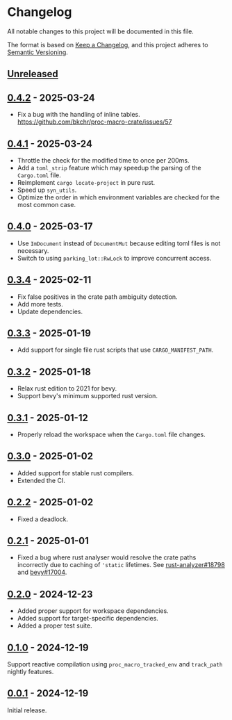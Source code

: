 # Changelog
All notable changes to this project will be documented in this file.

The format is based on [Keep a Changelog](https://keepachangelog.com/en/1.0.0/),
and this project adheres to [Semantic Versioning](https://semver.org/spec/v2.0.0.html).

## [Unreleased]

## [0.4.2] - 2025-03-24

* Fix a bug with the handling of inline tables. https://github.com/bkchr/proc-macro-crate/issues/57

## [0.4.1] - 2025-03-24

* Throttle the check for the modified time to once per 200ms.
* Add a `toml_strip` feature which may speedup the parsing of the `Cargo.toml` file.
* Reimplement `cargo locate-project` in pure rust.
* Speed up `syn_utils`.
* Optimize the order in which environment variables are checked for the most common case.

## [0.4.0] - 2025-03-17

* Use `ImDocument` instead of `DocumentMut` because editing toml files is not necessary.
* Switch to using `parking_lot::RwLock` to improve concurrent access.

## [0.3.4] - 2025-02-11

* Fix false positives in the crate path ambiguity detection.
* Add more tests.
* Update dependencies.

## [0.3.3] - 2025-01-19

* Add support for single file rust scripts that use `CARGO_MANIFEST_PATH`.

## [0.3.2] - 2025-01-18

* Relax rust edition to 2021 for bevy.
* Support bevy's minimum supported rust version.

## [0.3.1] - 2025-01-12

* Properly reload the workspace when the `Cargo.toml` file changes.

## [0.3.0] - 2025-01-02

* Added support for stable rust compilers.
* Extended the CI.

## [0.2.2] - 2025-01-02

* Fixed a deadlock.

## [0.2.1] - 2025-01-01

* Fixed a bug where rust analyser would resolve the crate paths incorrectly due to caching of `'static` lifetimes.
  See [rust-analyzer#18798](https://github.com/rust-lang/rust-analyzer/issues/18798) and [bevy#17004](https://github.com/bevyengine/bevy/issues/17004).

## [0.2.0] - 2024-12-23

* Added proper support for workspace dependencies.
* Added support for target-specific dependencies.
* Added a proper test suite.

## [0.1.0] - 2024-12-19

Support reactive compilation using `proc_macro_tracked_env` and `track_path` nightly features.

## [0.0.1] - 2024-12-19

Initial release.

[Unreleased]: https://github.com/ink-feather-org/cargo-manifest-proc-macros-rs/compare/v0.4.2...HEAD
[0.4.2]: https://github.com/ink-feather-org/cargo-manifest-proc-macros-rs/compare/v0.4.1...v0.4.2
[0.4.1]: https://github.com/ink-feather-org/cargo-manifest-proc-macros-rs/compare/v0.4.0...v0.4.1
[0.4.0]: https://github.com/ink-feather-org/cargo-manifest-proc-macros-rs/compare/v0.3.4...v0.4.0
[0.3.4]: https://github.com/ink-feather-org/cargo-manifest-proc-macros-rs/compare/v0.3.3...v0.3.4
[0.3.3]: https://github.com/ink-feather-org/cargo-manifest-proc-macros-rs/compare/v0.3.2...v0.3.3
[0.3.2]: https://github.com/ink-feather-org/cargo-manifest-proc-macros-rs/compare/v0.3.1...v0.3.2
[0.3.1]: https://github.com/ink-feather-org/cargo-manifest-proc-macros-rs/compare/v0.3.0...v0.3.1
[0.3.0]: https://github.com/ink-feather-org/cargo-manifest-proc-macros-rs/compare/v0.2.2...v0.3.0
[0.2.2]: https://github.com/ink-feather-org/cargo-manifest-proc-macros-rs/compare/v0.2.1...v0.2.2
[0.2.1]: https://github.com/ink-feather-org/cargo-manifest-proc-macros-rs/compare/v0.2.0...v0.2.1
[0.2.0]: https://github.com/ink-feather-org/cargo-manifest-proc-macros-rs/compare/v0.1.0...v0.2.0
[0.1.0]: https://github.com/ink-feather-org/cargo-manifest-proc-macros-rs/compare/v0.0.1...v0.1.0
[0.0.1]: https://github.com/ink-feather-org/cargo-manifest-proc-macros-rs/releases/tag/v0.0.1
